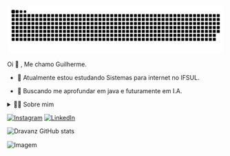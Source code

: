 <!--título-->
<div id="user-content-toc">
 <img src="https://github.com/1999AZZAR/1999AZZAR/blob/main/resources/img/grid-snake.svg" alt= "snake"></img>
</div>

<!-- Presentation -->
<p>
    Oi 👋 , Me chamo Guilherme.

  - 🌱 Atualmente estou estudando Sistemas para internet no IFSUL.

  - 🔭 Buscando me aprofundar em java e futuramente em I.A.
</p>

<!-- Dropdown -->
<details>
  <summary>👨‍💻 Sobre mim</summary>

  - 💬 Tenho 22 anos, atualmente morando em Pelotas-RS. Estou aprendendo inglês e pretendendo aprender java.
</details>

<!-- Links -->
[![Instagram](https://img.shields.io/badge/Instagram-E4405F?style=for-the-badge&logo=instagram&logoColor=white)](https://www.instagram.com/guilherme_hmd/)
[![LinkedIn](https://img.shields.io/badge/LinkedIn-0077B5?style=for-the-badge&logo=linkedin&logoColor=white)](https://www.linkedin.com/in/guilherme-dravanz/)

<!-- GithubStats -->
![Dravanz GitHub stats](https://github-readme-stats.vercel.app/api?username=dravanz&show_icons=true&theme=gotham)


<!-- GIF -->
<p align="left">
  <img align="center" src="https://github.com/VariableBee/VariableBee/assets/77739311/4e9f41af-6b57-49a7-b15a-74322e96b4d7" alt="Imagem">
</p>
